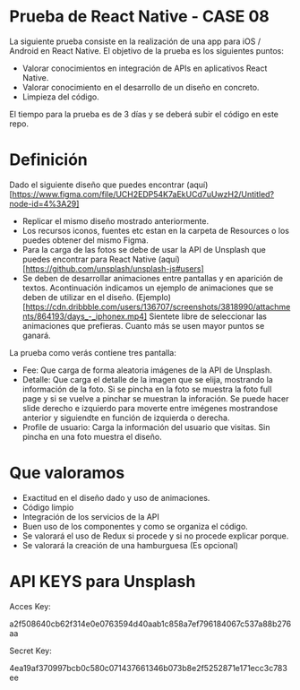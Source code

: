 # Prueba de React Native - CASE 08

La siguiente prueba consiste en la realización de una app para iOS / Android en React Native. El objetivo de la prueba
es los siguientes puntos:

- Valorar conocimientos en integración de APIs en aplicativos React Native.
- Valorar conocimiento en el desarrollo de un diseño en concreto.
- Limpieza del código.

El tiempo para la prueba es de 3 días y se deberá subir el código en este repo.


# Definición

Dado el siguiente diseño que puedes encontrar (aquí)[https://www.figma.com/file/UCH2EDP54K7aEkUCd7uUwzH2/Untitled?node-id=4%3A29]

- Replicar el mismo diseño mostrado anteriormente.
- Los recursos iconos, fuentes etc estan en la carpeta de Resources o los puedes obtener del mismo Figma.
- Para la carga de las fotos se debe de usar la API de Unsplash que puedes encontrar para React Native (aquí)[https://github.com/unsplash/unsplash-js#users]
- Se deben de desarrollar animaciones entre pantallas y en aparición de textos. Acontinuación indicamos un ejemplo de animaciones que se deben de utilizar en el diseño. (Ejemplo)[https://cdn.dribbble.com/users/136707/screenshots/3818990/attachments/864193/days_-_iphonex.mp4] Sientete libre de seleccionar las animaciones que prefieras. Cuanto más se usen mayor puntos se ganará.

La prueba como verás contiene tres pantalla:

- Fee: Que carga de forma aleatoria imágenes de la API de Unsplash.
- Detalle: Que carga el detalle de la imagen que se elija, mostrando la información de la foto. Si se pincha en la foto se muestra la foto full page y si se vuelve a pinchar se muestran la inforación. Se puede hacer slide derecho e izquierdo para moverte entre imégenes mostrandose anterior y siguiendte en función de izquierda o derecha.
- Profile de usuario: Carga la información del usuario que visitas. Sin pincha en una foto muestra el diseño.

# Que valoramos

- Exactitud en el diseño dado y uso de animaciones.
- Código limpio
- Integración de los servicios de la API
- Buen uso de los componentes y como se organiza el código.
- Se valorará el uso de Redux si procede y si no procede explicar porque.
- Se valorará la creación de una hamburguesa (Es opcional)

# API KEYS para Unsplash

Acces Key:

a2f508640cb62f314e0e0763594d40aab1c858a7ef796184067c537a88b276aa

Secret Key:

4ea19af370997bcb0c580c071437661346b073b8e2f5252871e171ecc3c783ee


